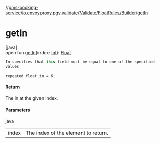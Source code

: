 //[pms-booking-service](../../../../../index.md)/[io.envoyproxy.pgv.validate](../../../index.md)/[Validate](../../index.md)/[FloatRules](../index.md)/[Builder](index.md)/[getIn](get-in.md)

# getIn

[java]\
open fun [getIn](get-in.md)(index: [Int](https://kotlinlang.org/api/core/kotlin-stdlib/kotlin/-int/index.html)): [Float](https://kotlinlang.org/api/core/kotlin-stdlib/kotlin/-float/index.html)

```kotlin
In specifies that this field must be equal to one of the specified
values

```
`repeated float in = 6;`

#### Return

The in at the given index.

#### Parameters

java

| | |
|---|---|
| index | The index of the element to return. |